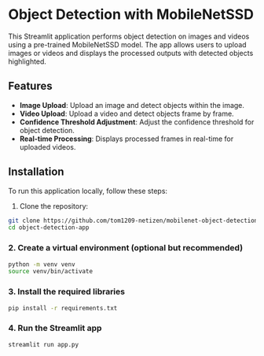 # Object Detection with MobileNetSSD

This Streamlit application performs object detection on images and videos using a pre-trained MobileNetSSD model. 
The app allows users to upload images or videos and displays the processed outputs with detected objects highlighted.

## Features

- **Image Upload**: Upload an image and detect objects within the image.
- **Video Upload**: Upload a video and detect objects frame by frame.
- **Confidence Threshold Adjustment**: Adjust the confidence threshold for object detection.
- **Real-time Processing**: Displays processed frames in real-time for uploaded videos.

## Installation

To run this application locally, follow these steps:

1. Clone the repository:
```bash
git clone https://github.com/tom1209-netizen/mobilenet-object-detection.git
cd object-detection-app
```

### 2. Create a virtual environment (optional but recommended)
```bash
python -m venv venv
source venv/bin/activate 
```

### 3. Install the required libraries
```bash
pip install -r requirements.txt
```

### 4. Run the Streamlit app
```bash
streamlit run app.py
```
